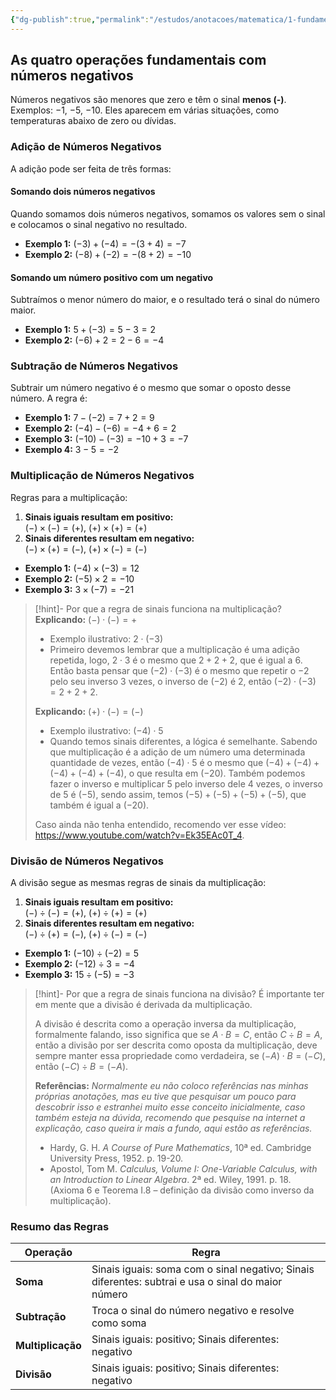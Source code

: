 ```yaml
---
{"dg-publish":true,"permalink":"/estudos/anotacoes/matematica/1-fundamental-1/2-operacoes/2-8-operacoes-com-numeros-negativos/"}
---
```


## As quatro operações fundamentais com números negativos

Números negativos são menores que zero e têm o sinal **menos (-)**. Exemplos: $-1$, $-5$, $-10$. Eles aparecem em várias situações, como temperaturas abaixo de zero ou dívidas.

### Adição de Números Negativos

A adição pode ser feita de três formas:

#### Somando dois números negativos

Quando somamos dois números negativos, somamos os valores sem o sinal e colocamos o sinal negativo no resultado.

- **Exemplo 1:** $(-3) + (-4) = -(3 + 4) = -7$
- **Exemplo 2:** $(-8) + (-2) = -(8 + 2) = -10$

#### Somando um número positivo com um negativo

Subtraímos o menor número do maior, e o resultado terá o sinal do número maior.

- **Exemplo 1:** $5 + (-3) = 5 - 3 = 2$
- **Exemplo 2:** $(-6) + 2 = 2 - 6 = -4$

### Subtração de Números Negativos

Subtrair um número negativo é o mesmo que somar o oposto desse número. A regra é:

- **Exemplo 1:** $7 - (-2) = 7 + 2 = 9$
- **Exemplo 2:** $(-4) - (-6) = -4 + 6 = 2$
- **Exemplo 3:** $(-10) - (-3) = -10 + 3 = -7$
- **Exemplo 4:** $3 - 5 = -2$

### Multiplicação de Números Negativos

Regras para a multiplicação:

1. **Sinais iguais resultam em positivo:**  
    $(-) \times (-) = (+)$, $(+) \times (+) = (+)$
2. **Sinais diferentes resultam em negativo:**  
    $(-) \times (+) = (-)$, $(+) \times (-) = (-)$

- **Exemplo 1:** $(-4) \times (-3) = 12$
- **Exemplo 2:** $(-5) \times 2 = -10$
- **Exemplo 3:** $3 \times (-7) = -21$

> [!hint]- Por que a regra de sinais funciona na multiplicação?
> **Explicando:** $(-) \cdot (-) = +$
> - Exemplo ilustrativo: $2 \cdot (-3)$
> - Primeiro devemos lembrar que a multiplicação é uma adição repetida, logo, $2 \cdot 3$ é o mesmo que $2 + 2 + 2$, que é igual a $6$. Então basta pensar que $(-2) \cdot (-3)$ é o mesmo que repetir o $-2$ pelo seu inverso $3$ vezes, o inverso de $(-2)$ é $2$, então $(-2) \cdot (-3) = 2 + 2 + 2$.
> 
> **Explicando:** $(+) \cdot (-) = (-)$
> - Exemplo ilustrativo: $(-4) \cdot 5$
> - Quando temos sinais diferentes, a lógica é semelhante. Sabendo que multiplicação é a adição de um número uma determinada quantidade de vezes, então $(-4) \cdot 5$ é o mesmo que $(-4) + (-4) + (-4) + (-4) + (-4)$, o que resulta em $(-20)$. Também podemos fazer o inverso e multiplicar 5 pelo inverso dele 4 vezes, o inverso de $5$ é $(-5)$, sendo assim, temos $(-5) + (-5) + (-5) + (-5)$, que também é igual a ($-20$).
> 
> Caso ainda não tenha entendido, recomendo ver esse vídeo: https://www.youtube.com/watch?v=Ek35EAc0T_4.

### Divisão de Números Negativos

A divisão segue as mesmas regras de sinais da multiplicação:

1. **Sinais iguais resultam em positivo:**  
    $(-) \div (-) = (+)$, $(+) \div (+) = (+)$
2. **Sinais diferentes resultam em negativo:**  
    $(-) \div (+) = (-)$, $(+) \div (-) = (-)$

- **Exemplo 1:** $(-10) \div (-2) = 5$
- **Exemplo 2:** $(-12) \div 3 = -4$
- **Exemplo 3:** $15 \div (-5) = -3$

> [!hint]- Por que a regra de sinais funciona na divisão?
> É importante ter em mente que a divisão é derivada da multiplicação.
> 
> A divisão é descrita como a operação inversa da multiplicação, formalmente falando, isso significa que se $A \cdot B = C$, então $C \div B = A$, então a divisão por ser descrita como oposta da multiplicação, deve sempre manter essa propriedade como verdadeira, se $(-A) \cdot B = (-C)$, então $(-C) \div B = (-A)$.
> 
> **Referências:**
> *Normalmente eu não coloco referências nas minhas próprias anotações, mas eu tive que pesquisar um pouco para descobrir isso e estranhei muito esse conceito inicialmente, caso também esteja na dúvida, recomendo que pesquise na internet a explicação, caso queira ir mais a fundo, aqui estão as referências.*
> - Hardy, G. H. _A Course of Pure Mathematics_, 10ª ed. Cambridge University Press, 1952. p. 19-20.
> - Apostol, Tom M. _Calculus, Volume I: One-Variable Calculus, with an Introduction to Linear Algebra_. 2ª ed. Wiley, 1991. p. 18. (Axioma 6 e Teorema I.8 – definição da divisão como inverso da multiplicação).

### Resumo das Regras

| Operação          | Regra                                                                                              |
| ----------------- | -------------------------------------------------------------------------------------------------- |
| **Soma**          | Sinais iguais: soma com o sinal negativo; Sinais diferentes: subtrai e usa o sinal do maior número |
| **Subtração**     | Troca o sinal do número negativo e resolve como soma                                               |
| **Multiplicação** | Sinais iguais: positivo; Sinais diferentes: negativo                                               |
| **Divisão**       | Sinais iguais: positivo; Sinais diferentes: negativo                                               |
